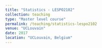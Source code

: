 ```yaml
---
title: "Statistics - LESPO2102"
collection: teaching
type: "Master level course"
permalink: /teaching/statistics-lespo2102
venue: "UCLouvain"
date: 2017
location: "UCLouvain, Belgium"
---
```

